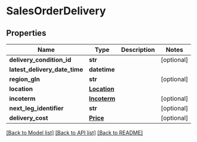 # SalesOrderDelivery

## Properties
Name | Type | Description | Notes
------------ | ------------- | ------------- | -------------
**delivery_condition_id** | **str** |  | [optional] 
**latest_delivery_date_time** | **datetime** |  | 
**region_gln** | **str** |  | [optional] 
**location** | [**Location**](Location.md) |  | 
**incoterm** | [**Incoterm**](Incoterm.md) |  | [optional] 
**next_leg_identifier** | **str** |  | [optional] 
**delivery_cost** | [**Price**](Price.md) |  | [optional] 

[[Back to Model list]](../README.md#documentation-for-models) [[Back to API list]](../README.md#documentation-for-api-endpoints) [[Back to README]](../README.md)

